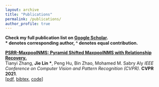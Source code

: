 ```yaml
---
layout: archive
title: "Publications"
permalink: /publications/
author_profile: true
---
```


<b>Check my full publication list on [Google Scholar](https://scholar.google.com.sg/citations?user=bzhI8wcAAAAJ&hl=en).</b> <br>
<b> * denotes corresponding author, ^ denotes equal contribution.</b> <br/>

<b>[PSRR-MaxpoolNMS: Pyramid Shifted MaxpoolNMS with Relationship Recovery.](http://lin-j.github.io)</b><br>
Tianyi Zhang, <b>Jie Lin *</b>, Peng Hu, Bin Zhao, Mohamed M. Sabry Aly
<i>IEEE Conference on Computer Vision and Pattern Recognition (CVPR).</i> <b>CVPR 2021</b>. <br />
<span>[[pdf](https://lin-j.github.io), [bibtex](https://lin-j.github.io), [code](https://lin-j.github.io)]</span>
